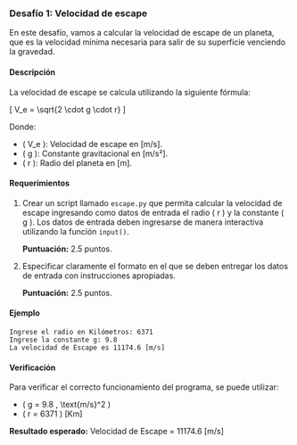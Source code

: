 ### Desafío 1: Velocidad de escape

En este desafío, vamos a calcular la velocidad de escape de un planeta, que es la velocidad mínima necesaria para salir de su superficie venciendo la gravedad.

#### Descripción

La velocidad de escape se calcula utilizando la siguiente fórmula:

\[ V_e = \sqrt{2 \cdot g \cdot r} \]

Donde:

- \( V_e \): Velocidad de escape en [m/s].
- \( g \): Constante gravitacional en [m/s²].
- \( r \): Radio del planeta en [m].

#### Requerimientos

1. Crear un script llamado `escape.py` que permita calcular la velocidad de escape ingresando como datos de entrada el radio \( r \) y la constante \( g \). Los datos de entrada deben ingresarse de manera interactiva utilizando la función `input()`.

   **Puntuación:** 2.5 puntos.

2. Especificar claramente el formato en el que se deben entregar los datos de entrada con instrucciones apropiadas.

   **Puntuación:** 2.5 puntos.

#### Ejemplo

```
Ingrese el radio en Kilómetros: 6371
Ingrese la constante g: 9.8
La velocidad de Escape es 11174.6 [m/s]
```

#### Verificación

Para verificar el correcto funcionamiento del programa, se puede utilizar:

- \( g = 9.8 \, \text{m/s}^2 \)
- \( r = 6371 \) [Km]

**Resultado esperado:** Velocidad de Escape = 11174.6 [m/s]